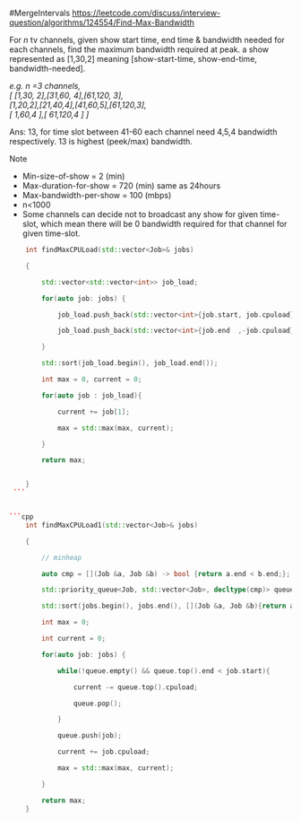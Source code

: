 #MergeIntervals
https://leetcode.com/discuss/interview-question/algorithms/124554/Find-Max-Bandwidth

For _n_ tv channels, given show start time, end time & bandwidth needed for each channels, find the maximum bandwidth required at peak. a show represented as [1,30,2] meaning [show-start-time, show-end-time, bandwidth-needed].

_e.g. n =3 channels,   
[ [1,30, 2],[31,60, 4],[61,120, 3],  
[1,20,2],[21,40,4],[41,60,5],[61,120,3],  
[ 1,60,4 ],[ 61,120,4 ] ]_

Ans: 13, for time slot between 41-60 each channel need 4,5,4 bandwidth respectively. 13 is highest (peek/max) bandwidth.

Note  

-   Min-size-of-show = 2 (min)
-   Max-duration-for-show = 720 (min) same as 24hours
-   Max-bandwidth-per-show = 100 (mbps)
-   n<1000
-   Some channels can decide not to broadcast any show for given time-slot, which mean there will be 0 bandwidth required for that channel for given time-slot.

```cpp
    int findMaxCPULoad(std::vector<Job>& jobs)

    {   

        std::vector<std::vector<int>> job_load;

        for(auto job: jobs) {

            job_load.push_back(std::vector<int>{job.start, job.cpuload});

            job_load.push_back(std::vector<int>{job.end  ,-job.cpuload});

        }   

        std::sort(job_load.begin(), job_load.end());

        int max = 0, current = 0;

        for(auto job : job_load){

            current += job[1];

            max = std::max(max, current);

        }   

        return max;


	}   
 ```


```cpp
    int findMaxCPULoad1(std::vector<Job>& jobs)

    {   

        // minheap

        auto cmp = [](Job &a, Job &b) -> bool {return a.end < b.end;};

        std::priority_queue<Job, std::vector<Job>, decltype(cmp)> queue(cmp);

        std::sort(jobs.begin(), jobs.end(), [](Job &a, Job &b){return a.start < b.start;});

        int max = 0;

        int current = 0;

        for(auto job: jobs) {

            while(!queue.empty() && queue.top().end < job.start){

                current -= queue.top().cpuload;

                queue.pop();

            }   

            queue.push(job);

            current += job.cpuload;

            max = std::max(max, current);

        }   

        return max;
    }
